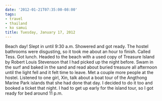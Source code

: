```yaml
---
date: '2012-01-21T07:35:00-08:00'
tags:
- travel
- thailand
- ko samui
title: Tuesday, January 17, 2012
---
```


Beach day! Slept in until 9:30 a.m. Showered and got ready. The hostel bathrooms were disgusting, so it took me about an hour to finish. Called Tess. Got lunch. Headed to the beach with a used copy of Treasure Island by Robert Louis Stevenson that I had picked up the night before. Swam in the surf and baked in the sand and read about buried treasure all afternoon until the light fell and it felt time to leave. Met a couple more people at the hostel. Listened to one girl, Xin, talk about a boat tour of the Angthong Marine Park islands that she had done that day. I decided to do it too and booked a ticket that night. I had to get up early for the island tour, so I got ready for bed around 11 p.m.
